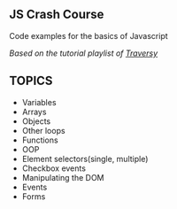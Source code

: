 
## JS Crash Course

Code examples for the basics of Javascript

*Based on the tutorial playlist of [Traversy](https://www.youtube.com/watch?v=hdI2bqOjy3c)*

## TOPICS

- Variables
- Arrays
- Objects
- Other loops
- Functions
- OOP
- Element selectors(single, multiple)
- Checkbox events
- Manipulating the DOM
- Events
- Forms